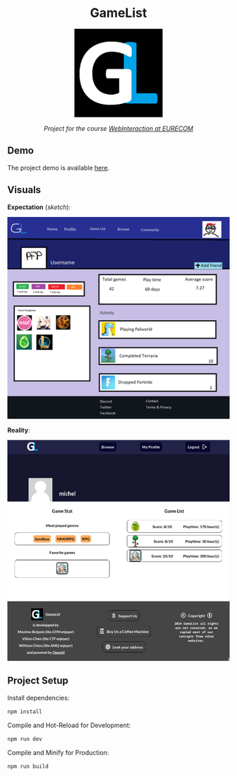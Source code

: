

<div align=center markdown="1">

# GameList

<img src="./public/logo_black.png" style="width: 200px; height: 200px">

*Project for the course [WebInteraction at EURECOM](https://www.eurecom.fr/en/course/webint-2024spring)*

</div>

## Demo
The project demo is available [here](https://gamelist.nolliv22.com/).

## Visuals

**Expectation** (*sketch*): 

![Sketch](./sketch.png)

**Reality**: 

![Screenshot](screenshot.png)

## Project Setup

Install dependencies:
```sh
npm install
```

Compile and Hot-Reload for Development:
```sh
npm run dev
```

Compile and Minify for Production:
```sh
npm run build
```
